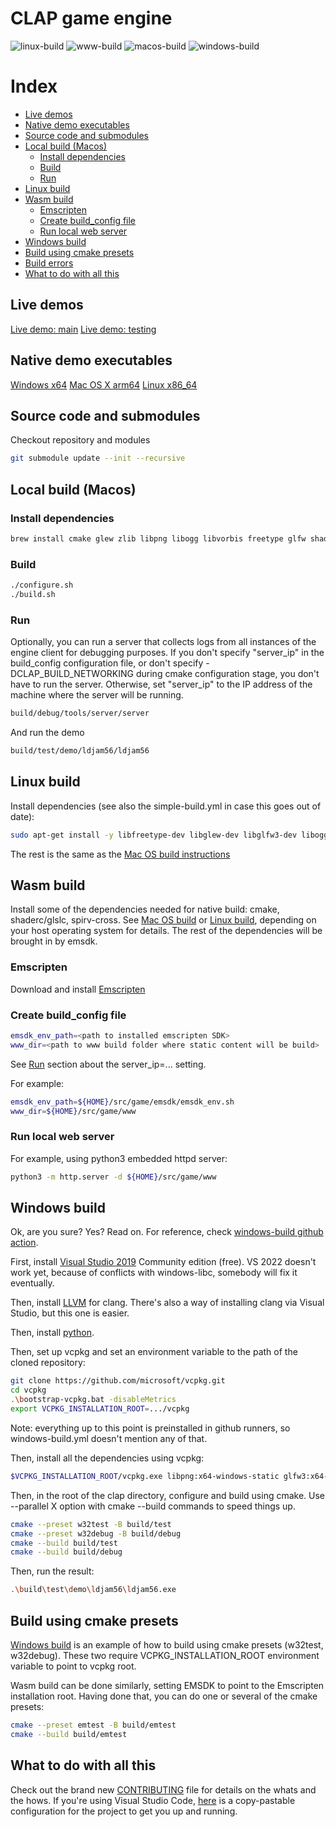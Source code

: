 # CLAP game engine

![linux-build](https://github.com/virtuoso/clap/actions/workflows/linux-build.yml/badge.svg?branch=main)
![www-build](https://github.com/virtuoso/clap/actions/workflows/www-build.yml/badge.svg?branch=main)
![macos-build](https://github.com/virtuoso/clap/actions/workflows/macos-build.yml/badge.svg?branch=main)
![windows-build](https://github.com/virtuoso/clap/actions/workflows/windows-build.yml/badge.svg?branch=main)

# Index

- [Live demos](#live-demos)
- [Native demo executables](#native-demo-executables)
- [Source code and submodules](#source-code-and-submodules)
- [Local build (Macos)](#local-build-macos)
  - [Install dependencies](#install-dependencies)
  - [Build](#build)
  - [Run](#run)
- [Linux build](#linux-build)
- [Wasm build](#wasm-build)
  - [Emscripten](#emscripten)
  - [Create build_config file](#create-build_config-file)
  - [Run local web server](#run-local-web-server)
- [Windows build](#windows-build)
- [Build using cmake presets](#build-using-cmake-presets)
- [Build errors](https://github.com/virtuoso/clap/tree/main/docs/build-errors.md)
- [What to do with all this](#what-to-do-with-all-this)

## Live demos
[Live demo: main](http://ash.works/clap/main/clap/)
[Live demo: testing](http://ash.works/clap/main/claptest/)

## Native demo executables
[Windows x64](http://ash.works/clap/main/windows/bin/ldjam56.exe)
[Mac OS X arm64](http://ash.works/clap/main/macos/bin/ldjam56)
[Linux x86_64](http://ash.works/clap/main/linux/bin/ldjam56)

## Source code and submodules

Checkout repository and modules

```sh
git submodule update --init --recursive
```

## Local build (Macos)

### Install dependencies

```sh
brew install cmake glew zlib libpng libogg libvorbis freetype glfw shaderc spirv-cross pkg-config
```

### Build

```sh
./configure.sh
./build.sh
```

### Run

Optionally, you can run a server that collects logs from all instances of the engine client for debugging purposes. If you don't specify "server_ip" in the build_config configuration file, or don't specify -DCLAP_BUILD_NETWORKING during cmake configuration stage, you don't have to run the server. Otherwise, set "server_ip" to the IP address of the machine where the server will be running.

```sh
build/debug/tools/server/server
```

And run the demo

```sh
build/test/demo/ldjam56/ldjam56
```

## Linux build

Install dependencies (see also the simple-build.yml in case this goes out of date):
```sh
sudo apt-get install -y libfreetype-dev libglew-dev libglfw3-dev libogg-dev libopenal-dev libpng-dev libvorbis-dev zlib1g-dev glslc spirv-cross
```

The rest is the same as the [Mac OS build instructions](#local-build-macos)

## Wasm build

Install some of the dependencies needed for native build: cmake, shaderc/glslc, spirv-cross.
See [Mac OS build](#local-build-macos) or [Linux build](#linux-build), depending on your host
operating system for details. The rest of the dependencies will be brought in by emsdk.

### Emscripten

Download and install [Emscripten](https://emscripten.org/docs/getting_started/downloads.html)

### Create build_config file

```sh
emsdk_env_path=<path to installed emscripten SDK>
www_dir=<path to www build folder where static content will be build>
```
See [Run](#run) section about the server_ip=... setting.

For example:

```sh
emsdk_env_path=${HOME}/src/game/emsdk/emsdk_env.sh
www_dir=${HOME}/src/game/www
```

### Run local web server

For example, using python3 embedded httpd server:

```sh
python3 -m http.server -d ${HOME}/src/game/www
```

## Windows build

Ok, are you sure? Yes? Read on.
For reference, check [windows-build github action](https://github.com/virtuoso/clap/blob/main/.github/workflows/windows-build.yml).

First, install [Visual Studio 2019](https://visualstudio.microsoft.com/vs/older-downloads/) Community edition (free). VS 2022 doesn't work yet, because of conflicts with windows-libc, somebody will fix it eventually.

Then, install [LLVM](https://releases.llvm.org/download.html) for clang. There's also a way of installing clang via Visual Studio, but this one is easier.

Then, install [python](https://www.python.org/downloads/windows/).

Then, set up vcpkg and set an environment variable to the path of the cloned repository:
```sh
git clone https://github.com/microsoft/vcpkg.git
cd vcpkg
.\bootstrap-vcpkg.bat -disableMetrics
export VCPKG_INSTALLATION_ROOT=.../vcpkg
```

Note: everything up to this point is preinstalled in github runners, so windows-build.yml doesn't mention any of that.

Then, install all the dependencies using vcpkg:
```sh
$VCPKG_INSTALLATION_ROOT/vcpkg.exe libpng:x64-windows-static glfw3:x64-windows-static glew:x64-windows-static freetype:x64-windows-static openal-soft:x64-windows-static libogg:x64-windows-static libvorbis:x64-windows-static shaderc spirv-cross
```

Then, in the root of the clap directory, configure and build using cmake. Use --parallel X option with cmake --build commands to speed things up.
```sh
cmake --preset w32test -B build/test
cmake --preset w32debug -B build/debug
cmake --build build/test
cmake --build build/debug
```

Then, run the result:
```sh
.\build\test\demo\ldjam56\ldjam56.exe
```

## Build using cmake presets

[Windows build](#windows-build) is an example of how to build using cmake presets (w32test, w32debug). These two require VCPKG_INSTALLATION_ROOT environment variable to point to vcpkg
root.

Wasm build can be done similarly, setting EMSDK to point to the Emscripten installation root.
Having done that, you can do one or several of the cmake presets:
```sh
cmake --preset emtest -B build/emtest
cmake --build build/emtest
```

## What to do with all this

Check out the brand new [CONTRIBUTING](https://github.com/virtuoso/clap/blob/main/CONTRIBUTING.md) file for details on the whats and the hows.
If you're using Visual Studio Code, [here](https://github.com/virtuoso/clap/blob/main/docs/vscode-setup.md) is a copy-pastable configuration for the project to get you up and running.
